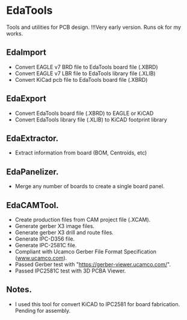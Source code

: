 # EdaTools


Tools and utilities for PCB design.
!!!Very early version. Runs ok for my works.


## EdaImport
* Convert EAGLE v7 BRD file to EdaTools board file (.XBRD)
* Convert EAGLE v7 LBR file to EdaTools library file (.XLIB)
* Convert KiCad pcb file to EdaTools board file (.XBRD)

## EdaExport
* Convert EdaTools board file (.XBRD) to EAGLE or KiCAD
* Convert EdaTools library file (.XLIB) to KiCAD footprint library

## EdaExtractor.
* Extract information from board (BOM, Centroids, etc)

## EdaPanelizer.
* Merge any number of boards to create a single board panel.

## EdaCAMTool.
* Create production files from CAM project file (.XCAM).
* Generate gerber X3 image files.
* Generate gerber X3 drill and route files.
* Generate IPC-D356 file.
* Generate IPC-2581C file.
* Compliant with Ucamco Gerber File Format Specification (www.ucamco.com).
* Passed Gerber test with "https://gerber-viewer.ucamco.com/".
* Passed IPC2581C test with 3D PCBA Viewer.

## Notes.
* I used this tool for convert KiCAD to IPC2581 for board fabrication. Pending for assembly.
